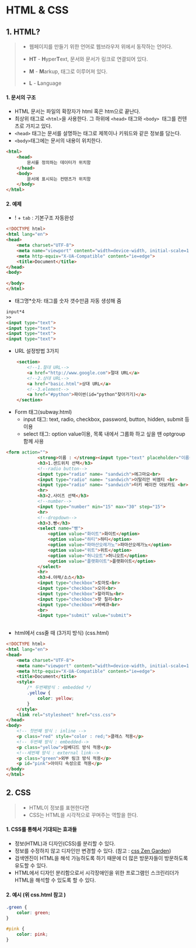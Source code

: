 # HTML & CSS

## 1. HTML?

>- 웹페이지를 만들기 위한 언어로 웹브라우저 위에서 동작하는 언어다.
>
>- **HT** - **H**yper**T**ext, 문서와 문서가 링크로 연결되어 있다.
>
>- **M** - **M**arkup, 태그로 이루어져 있다.
>
>- **L** - **L**anguage



#### 1. 문서의 구조

- HTML 문서는 파일의 확장자가 html 혹은 htm으로 끝난다.
- 최상위 태그로 `<html>`을 사용한다. 그 하위에 `<head>` 태그와 `<body> `태그를 컨텐츠로 가지고 있다.
- `<head>` 태그는 문서를 설명하는 태그로 제목이나 키워드와 같은 정보를 담는다.
- `<body>`태그에는 문서의 내용이 위치한다.

```html
<html>
	<head>
    	문서를 정의하는 데이터가 위치함
    </head>
    <body>
    	문서에 표시되는 컨텐츠가 위치함
	</body>
</html>
```



#### 2. 예제

- ! + `tab` : 기본구조 자동완성

```html
<!DOCTYPE html>
<html lang="en">
<head>
    <meta charset="UTF-8">
    <meta name="viewport" content="width=device-width, initial-scale=1.0">
    <meta http-equiv="X-UA-Compatible" content="ie=edge">
    <title>Document</title>
</head>
<body>
    
</body>
</html>
```

- 태그명*숫자: 태그를 숫자 갯수만큼 자동 생성해 줌

```html
input*4
>>
<input type="text">
<input type="text">
<input type="text">
<input type="text">

```

- URL 설정방법 3가지

```html
    <section>
        <!--1.절대 URL-->
        <a href="http://www.google.com">절대 URL</a>
        <!--2.상대 URL-->
        <a href="basic.html">상대 URL</a>
        <!--3.element-->
        <a href="#python">파이썬(id="python"찾아가기)</a>
    </section>
```

- Form 태그(subway.html)
  - input 태그: text, radio, checkbox, password, button, hidden, submit 등 이용
  - select 태그: option value이용, 목록 내에서 그룹화 하고 싶을 땐 optgroup 함께 사용

```html
<form action="">
            <strong>이름 : </strong><input type="text" placeholder="이름을 입력하세요.">
            <h3>1.샌드위치 선택</h3>
            <!--radio button-->
            <input type="radio" name= "sandwich">에그마요<br>
            <input type="radio" name= "sandwich">이탈리안 비엠티 <br>
            <input type="radio" name= "sandwich">터키 베이컨 아보카도 <br>
            <hr>
            <h3>2.사이즈 선택</h3>
            <!--number-->
            <input type="number" min="15" max="30" step="15">
            <hr>
            <!--dropdown-->
            <h3>3.빵</h3>
            <select name="빵">
                <option value="화이트">화이트</option>
                <option value="하티">하티</option>
                <option value="파마산오레가노">파마산오레가노</option>
                <option value="위트">위트</option>
                <option value="허니오트">허니오트</option>
                <option value="플랫화이트">플랫화이트</option>
            </select>
            <hr>
            <h3>4.야채/소스</h3>
            <input type="checkbox">토마토<br>
            <input type="checkbox">오이<br>
            <input type="checkbox">할라피뇨<br>
            <input type="checkbox">핫 칠리<br>
            <input type="checkbox">바베큐<br>
            <br>
            <input type="submit" value="submit">
            
```

- html에서 css줄 때 (3가지 방식) (css.html)

```html
<!DOCTYPE html>
<html lang="en">
<head>
    <meta charset="UTF-8">
    <meta name="viewport" content="width=device-width, initial-scale=1.0">
    <meta http-equiv="X-UA-Compatible" content="ie=edge">
    <title>Document</title>
    <style>
        /* 두번째방식 : embedded */
        .yellow {
            color: yellow;
        }
    </style>
    <link rel="stylesheet" href="css.css">
</head>
<body>
    <!-- 첫번째 방식 : inline -->
    <p class="red" style="color : red;">클래스 적용</p>
    <!-- 두번째 방식 : embedded-->
    <p class="yellow">임베디드 방식 적용</p>
    <!--세번째 방식 : external link-->
    <p class="green">외부 링크 방식 적용</p>
    <p id="pink">아이디 속성으로 적용</p>
</body>
</html>
```



## 2. CSS

> - HTML이 정보를 표현한다면
> - CSS는 HTML을 시각적으로 꾸며주는 역할을 한다.



#### 1. CSS를 통해서 기대되는 효과들

- 정보(HTML)과 디자인(CSS)를 분리할 수 있다.
- 정보를 수정하지 않고 디자인만 변경할 수 있다. (참고 : [css Zen Garden](http://www.csszengarden.com/))
- 검색엔진이 HTML을 해석 가능하도록 하기 때문에 더 많은 방문자들이 방문하도록 유도할 수 있다.
- HTML에서 디자인 분리함으로서 시각장애인을 위한 프로그램인 스크린리더가 HTML을 해석할 수 있도록 할 수 있다.



#### 2. 예시 (위 css.html 참고 )

```css
.green {
    color: green;
}

#pink {
    color: pink;
}
```
